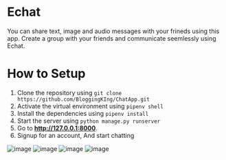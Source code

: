 # Echat

You can share text, image and audio messages with your frineds using this app.
Create a group with your friends and communicate seemlessly using Echat.

# How to Setup

  1. Clone the repository using  `git clone https://github.com/BloggingKIng/ChatApp.git`
  2. Activate the virtual environment using `pipenv shell`
  3. Install the dependencies using  `pipenv install`
  4. Start the server using `python manage.py runserver`
  5. Go to **http://127.0.0.1:8000**.
  6. Signup for an account, And start chatting

![image](https://github.com/BloggingKIng/ChatApp/assets/87518251/58f8a085-d3fa-4827-87cf-41311c2d1c19)
![image](https://github.com/BloggingKIng/ChatApp/assets/87518251/9c371624-47b6-4ee7-8fcb-8c3566f39b68)
![image](https://github.com/BloggingKIng/ChatApp/assets/87518251/ba7bc755-75bc-488d-bff9-15069aa64d94)
![image](https://github.com/BloggingKIng/ChatApp/assets/87518251/c4ff9972-7521-44c5-ad45-ea6ba3dbd029)

